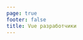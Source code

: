 ```yaml
---
page: true
footer: false
title: Vue разработчики
---
```


<script setup>
import DeveloperLanding from './components/DeveloperLanding.vue'
</script>

<DeveloperLanding />
